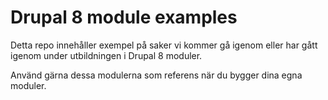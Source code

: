 # Drupal 8 module examples

Detta repo innehåller exempel på saker vi kommer gå igenom eller har gått igenom under utbildningen i Drupal 8 moduler.

Använd gärna dessa modulerna som referens när du bygger dina egna moduler.
